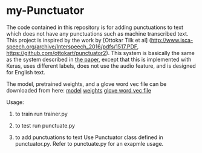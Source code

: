# my-Punctuator

The code contained in this repository is for adding punctuations to text which does not have any punctuations such as machine transcribed text.
This project is inspired by the work by [Ottokar Tilk et al] (http://www.isca-speech.org/archive/Interspeech_2016/pdfs/1517.PDF, https://github.com/ottokart/punctuator2).
This system is basically the same as the system described in [the paper](http://www.isca-speech.org/archive/Interspeech_2016/pdfs/1517.PDF), except that this is implemented with Keras, uses different labels, does not use the audio feature, and is designed for English text.

The model, pretrained weights, and a glove word vec file can be downloaded from here:
[model](https://s3-us-west-2.amazonaws.com/models-text-and-other-data/my-punctuator/model9.json)
[weights](https://s3-us-west-2.amazonaws.com/models-text-and-other-data/my-punctuator/model9.h5)
[glove word vec file](https://s3-us-west-2.amazonaws.com/models-text-and-other-data/my-punctuator/glove.6B.50d.txt)

Usage:
1. to train
   run trainer.py

2. to test
   run punctuate.py

3. to add punctuations to text
   Use Punctuator class defined in punctuator.py.
   Refer to punctuate.py for an exapmle usage.
